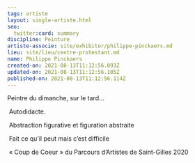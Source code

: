 ```yaml
---
tags: artiste
layout: single-artiste.html
seo:
  twitter:card: summary
discipline: Peinture
artiste-associe: site/exhibitor/philippe-pinckaers.md
lieu: site/lieu/centre-protestant.md
name: Philippe Pinckaers
created-on: 2021-08-13T11:12:56.093Z
updated-on: 2021-08-13T11:12:56.105Z
published-on: 2021-08-13T11:12:56.114Z
---
```

<!--StartFragment-->

Peintre du dimanche, sur le tard…

 Autodidacte.

 Abstraction figurative et figuration abstraite

 Fait ce qu’il peut mais c’est difficile

 « Coup de Coeur » du Parcours d’Artistes de Saint-Gilles 2020



<!--EndFragment-->